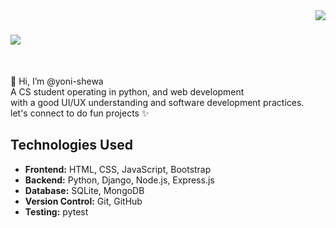 <img align="right" src="https://visitor-badge.laobi.icu/badge?page_id=yoni-shewas.yonishewas" />

<h1 >
    <img src="https://readme-typing-svg.herokuapp.com/?font=Righteous&size=35&center=true&vCenter=true&width=500&height=70&duration=4000&lines=Hi+There!+👋;+I'm+Yonatan+Shewa!;" />
</h1>

<br/>

<div >

👋 Hi, I’m @yoni-shewa <br>
A CS student operating in python, and web development<br> 
with a good UI/UX understanding and software development practices.<br>
let's connect to do fun projects ✨

</div>


## Technologies Used

- **Frontend:** HTML, CSS, JavaScript, Bootstrap
- **Backend:** Python, Django, Node.js, Express.js
- **Database:** SQLite, MongoDB
- **Version Control:** Git, GitHub
- **Testing:** pytest


<!---
yoni-shewas/yoni-shewas is a ✨ special ✨ repository because its `README.md` (this file) appears on your GitHub profile.
You can click the Preview link to take a look at your changes.
--->
